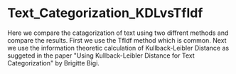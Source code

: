 # Text_Categorization_KDLvsTfIdf
Here we compare the catagorization of text using two diffrent methods and compare the results. First we use the TfIdf method which is common. Next we use the information theoretic calculation of Kullback-Leibler Distance as suggeted in the paper "Using Kullback-Leibler Distance for Text Categorization" by Brigitte Bigi.
